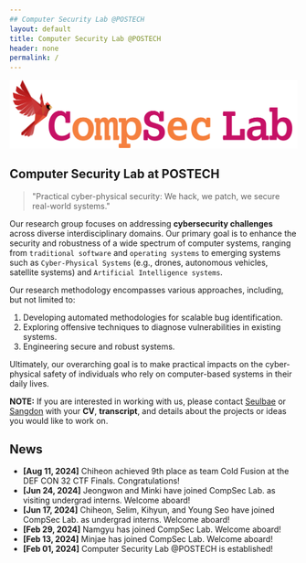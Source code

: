 ```yaml
---
## Computer Security Lab @POSTECH
layout: default
title: Computer Security Lab @POSTECH
header: none
permalink: /
---
```


![compseclab](/assets/logo/compsec-text.png)

## Computer Security Lab at POSTECH

> "Practical cyber-physical security:
> We hack, we patch, we secure real-world systems."

Our research group focuses on addressing **cybersecurity challenges**
across diverse interdisciplinary domains.
Our primary goal is to enhance the security and robustness
of a wide spectrum of computer systems,
ranging from `traditional software` and `operating systems`
to emerging systems such as
`Cyber-Physical Systems` (e.g., drones, autonomous vehicles, satellite systems)
and `Artificial Intelligence systems`.

Our research methodology encompasses various approaches,
including, but not limited to:
1. Developing automated methodologies for scalable bug identification.
2. Exploring offensive techniques to diagnose vulnerabilities in
existing systems.
3. Engineering secure and robust systems.

Ultimately, our overarching goal is to make practical impacts on
the cyber-physical safety of individuals who rely on computer-based systems
in their daily lives.

**NOTE:** If you are interested in working with us,
      please contact [Seulbae](mailto:seulbae@postech.ac.kr) or [Sangdon](https://sangdon.github.io/)
      with your **CV**, **transcript**, and details about the projects or ideas
      you would like to work on.


## News

- **[Aug 11, 2024]** Chiheon achieved 9th place as team Cold Fusion at the DEF CON 32 CTF Finals. Congratulations!
- **[Jun 24, 2024]** Jeongwon and Minki have joined CompSec Lab. as visiting undergrad interns. Welcome aboard!
- **[Jun 17, 2024]** Chiheon, Selim, Kihyun, and Young Seo have joined CompSec Lab. as undergrad interns. Welcome aboard!
- **[Feb 29, 2024]** Namgyu has joined CompSec Lab. Welcome aboard!
- **[Feb 13, 2024]** Minjae has joined CompSec Lab. Welcome aboard!
- **[Feb 01, 2024]** Computer Security Lab @POSTECH is established!

<!-- - [Installation]({{ '/docs/installation/' | relative_url }}) -->
<!-- - [Configuration]({{ '/docs/configuration/' | relative_url }}) -->
<!-- - [Markdown]({{ '/docs/markdown/' | relative_url }}) -->
